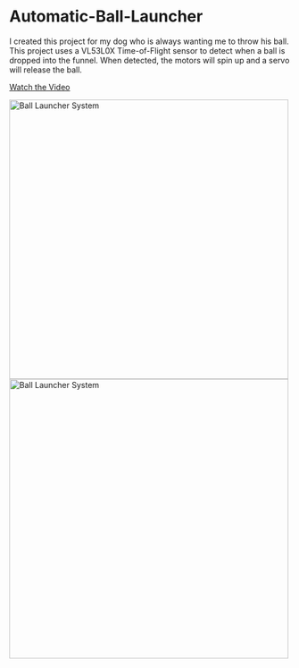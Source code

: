 # Automatic-Ball-Launcher

I created this project for my dog who is always wanting me to throw his ball. This project uses a VL53L0X Time-of-Flight sensor to detect when a ball is dropped into the funnel. When detected, the motors will spin up and a servo will release the ball. 

[Watch the Video](media/IMG_2367.mov)

<img src="media/IMG_2368.HEIC" alt="Ball Launcher System" width="500">
<img src="media/IMG_2369.HEIC" alt="Ball Launcher System" width="500">